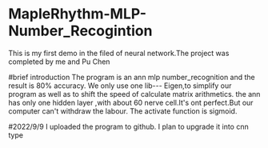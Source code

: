 # MapleRhythm-MLP-Number_Recogintion
This is my first demo in the filed of neural network.The project was completed by me and Pu Chen

#brief introduction
The program is an ann mlp number_recognition and the result is 80% accuracy.
We only use one lib--- Eigen,to simplify our program as well as to shift the speed of calculate matrix arithmetics.
the ann has only one hidden layer ,with about 60 nerve cell.It's ont perfect.But our computer can't withdraw the labour.
The activate function is sigmoid.

#2022/9/9
I uploaded the program to github. I plan to upgrade it into cnn type
